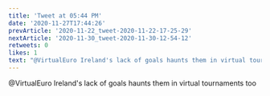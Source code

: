 ```yaml
---
title: 'Tweet at 05:44 PM'
date: '2020-11-27T17:44:26'
prevArticle: '2020-11-22_tweet-2020-11-22-17-25-29'
nextArticle: '2020-11-30_tweet-2020-11-30-12-54-12'
retweets: 0
likes: 1
text: "@VirtualEuro Ireland's lack of goals haunts them in virtual tournaments too"
---
```

@VirtualEuro Ireland's lack of goals haunts them in virtual tournaments too
